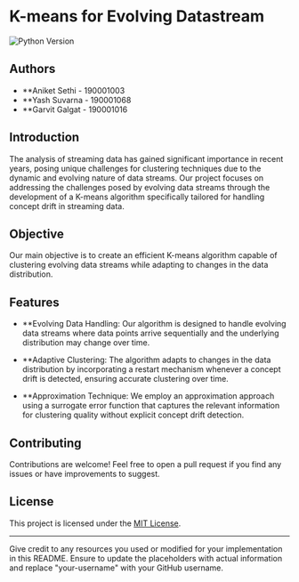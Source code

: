 # K-means for Evolving Datastream

![Python Version](https://img.shields.io/badge/python-3.7%2B-blue)

## Authors
- **Aniket Sethi - 190001003
- **Yash Suvarna - 190001068
- **Garvit Galgat - 190001016
## Introduction
The analysis of streaming data has gained significant importance in recent years, posing unique challenges for clustering techniques due to the dynamic and evolving nature of data streams. Our project focuses on addressing the challenges posed by evolving data streams through the development of a K-means algorithm specifically tailored for handling concept drift in streaming data.

## Objective
Our main objective is to create an efficient K-means algorithm capable of clustering evolving data streams while adapting to changes in the data distribution.

## Features
- **Evolving Data Handling: Our algorithm is designed to handle evolving data streams where data points arrive sequentially and the underlying distribution may change over time.

- **Adaptive Clustering: The algorithm adapts to changes in the data distribution by incorporating a restart mechanism whenever a concept drift is detected, ensuring accurate clustering over time.

- **Approximation Technique: We employ an approximation approach using a surrogate error function that captures the relevant information for clustering quality without explicit concept drift detection.


## Contributing

Contributions are welcome! Feel free to open a pull request if you find any issues or have improvements to suggest.

## License

This project is licensed under the [MIT License](LICENSE).

---

Give credit to any resources you used or modified for your implementation in this README. Ensure to update the placeholders with actual information and replace "your-username" with your GitHub username.
